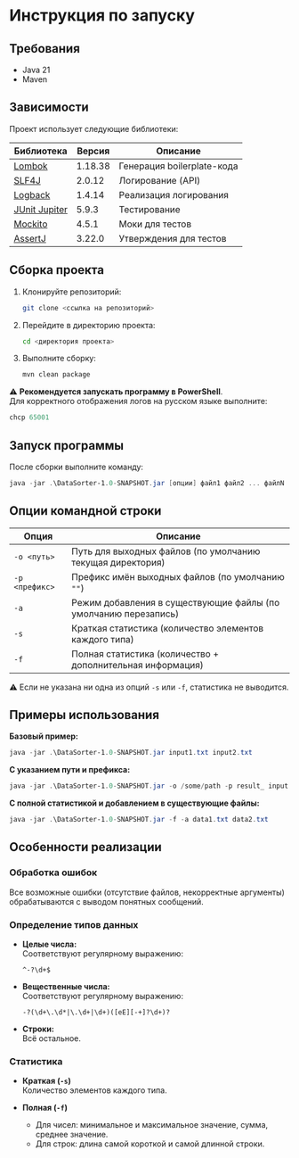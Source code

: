 # Инструкция по запуску

## Требования
- Java 21
- Maven

## Зависимости

Проект использует следующие библиотеки:

| Библиотека | Версия | Описание |
|------------|--------|----------|
| [Lombok](https://projectlombok.org/) | 1.18.38 | Генерация boilerplate-кода |
| [SLF4J](https://www.slf4j.org/) | 2.0.12 | Логирование (API) |
| [Logback](https://logback.qos.ch/) | 1.4.14 | Реализация логирования |
| [JUnit Jupiter](https://junit.org/junit5/) | 5.9.3 | Тестирование |
| [Mockito](https://site.mockito.org/) | 4.5.1 | Моки для тестов |
| [AssertJ](https://assertj.github.io/doc/) | 3.22.0 | Утверждения для тестов |

## Сборка проекта

1. Клонируйте репозиторий:
   ```bash
   git clone <ссылка на репозиторий>
   ```

2. Перейдите в директорию проекта:
   ```bash
   cd <директория проекта>
   ```

3. Выполните сборку:
   ```bash
   mvn clean package
   ```

⚠️ **Рекомендуется запускать программу в PowerShell**.  
Для корректного отображения логов на русском языке выполните:
```powershell
chcp 65001
```

## Запуск программы

После сборки выполните команду:
```powershell
java -jar .\DataSorter-1.0-SNAPSHOT.jar [опции] файл1 файл2 ... файлN
```

## Опции командной строки

| Опция              | Описание                                                                  |
|--------------------|---------------------------------------------------------------------------|
| `-o <путь>`        | Путь для выходных файлов (по умолчанию текущая директория)               |
| `-p <префикс>`     | Префикс имён выходных файлов (по умолчанию `""`)                        |
| `-a`               | Режим добавления в существующие файлы (по умолчанию перезапись)          |
| `-s`               | Краткая статистика (количество элементов каждого типа)                   |
| `-f`               | Полная статистика (количество + дополнительная информация)               |

⚠️ Если не указана ни одна из опций `-s` или `-f`, статистика не выводится.

## Примеры использования

**Базовый пример:**
```powershell
java -jar .\DataSorter-1.0-SNAPSHOT.jar input1.txt input2.txt
```

**С указанием пути и префикса:**
```powershell
java -jar .\DataSorter-1.0-SNAPSHOT.jar -o /some/path -p result_ input.txt
```

**С полной статистикой и добавлением в существующие файлы:**
```powershell
java -jar .\DataSorter-1.0-SNAPSHOT.jar -f -a data1.txt data2.txt
```

## Особенности реализации

### Обработка ошибок
Все возможные ошибки (отсутствие файлов, некорректные аргументы) обрабатываются с выводом понятных сообщений.

### Определение типов данных

- **Целые числа:**  
  Соответствуют регулярному выражению:
  ```regex
  ^-?\d+$
  ```

- **Вещественные числа:**  
  Соответствуют регулярному выражению:
  ```regex
  -?(\d+\.\d*|\.\d+|\d+)([eE][-+]?\d+)?
  ```

- **Строки:**  
  Всё остальное.

### Статистика

- **Краткая (`-s`)**  
  Количество элементов каждого типа.

- **Полная (`-f`)**
    - Для чисел: минимальное и максимальное значение, сумма, среднее значение.
    - Для строк: длина самой короткой и самой длинной строки.